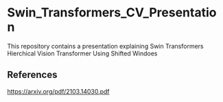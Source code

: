 # Swin_Transformers_CV_Presentation

This repository contains a presentation explaining Swin Transformers Hierchical Vision Transformer Using Shifted Windoes

## References

https://arxiv.org/pdf/2103.14030.pdf
